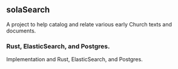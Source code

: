 ## solaSearch

A project to help catalog and relate various early Church texts and documents.

### Rust, ElasticSearch, and Postgres.
Implementation and Rust, ElasticSearch, and Postgres.
